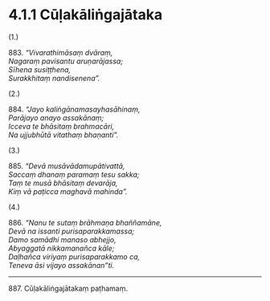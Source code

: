 

# 4.1.1 Cūḷakāliṅgajātaka




(1.)

883\. _“Vivarathimāsaṃ dvāraṃ,_  
_Nagaraṃ pavisantu aruṇarājassa;_  
_Sīhena susiṭṭhena,_  
_Surakkhitaṃ nandisenena”._  


(2.)

884\. _“Jayo kaliṅgānamasayhasāhinaṃ,_  
_Parājayo anayo assakānaṃ;_  
_Icceva te bhāsitaṃ brahmacāri,_  
_Na ujjubhūtā vitathaṃ bhaṇanti”._  


(3.)

885\. _“Devā musāvādamupātivattā,_  
_Saccaṃ dhanaṃ paramaṃ tesu sakka;_  
_Taṃ te musā bhāsitaṃ devarāja,_  
_Kiṃ vā paṭicca maghavā mahinda”._  


(4.)

886\. _“Nanu te sutaṃ brāhmaṇa bhaññamāne,_  
_Devā na issanti purisaparakkamassa;_  
_Damo samādhi manaso abhejjo,_  
_Abyaggatā nikkamanañca kāle;_  
_Daḷhañca viriyaṃ purisaparakkamo ca,_  
_Teneva āsi vijayo assakānan”ti._  


---

887\. Cūḷakāliṅgajātakaṃ paṭhamaṃ.





